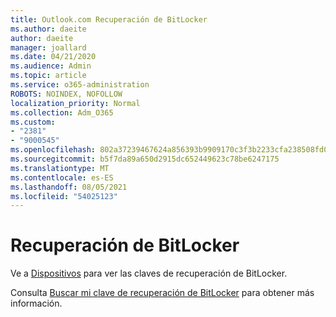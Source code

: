 ```yaml
---
title: Outlook.com Recuperación de BitLocker
ms.author: daeite
author: daeite
manager: joallard
ms.date: 04/21/2020
ms.audience: Admin
ms.topic: article
ms.service: o365-administration
ROBOTS: NOINDEX, NOFOLLOW
localization_priority: Normal
ms.collection: Adm_O365
ms.custom:
- "2381"
- "9000545"
ms.openlocfilehash: 802a37239467624a856393b9909170c3f3b2233cfa238508fd0515749a71d1a6
ms.sourcegitcommit: b5f7da89a650d2915dc652449623c78be6247175
ms.translationtype: MT
ms.contentlocale: es-ES
ms.lasthandoff: 08/05/2021
ms.locfileid: "54025123"
---
```

# <a name="bitlocker-recovery"></a>Recuperación de BitLocker

Ve a [Dispositivos](https://account.microsoft.com/devices/recoverykey) para ver las claves de recuperación de BitLocker.

Consulta [Buscar mi clave de recuperación de BitLocker](https://support.microsoft.com/help/4026181) para obtener más información.